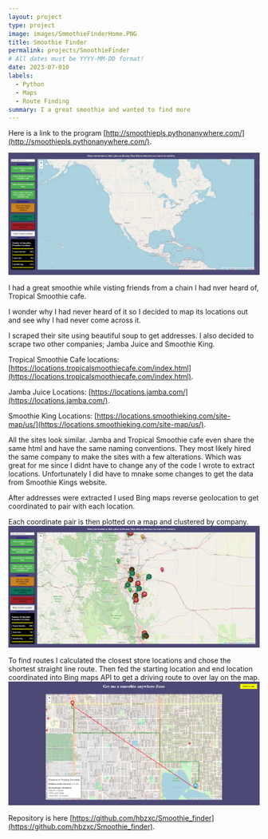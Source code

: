 ```yaml
---
layout: project
type: project
image: images/SmmothieFinderHome.PNG
title: Smoothie Finder
permalink: projects/SmoothieFinder
# All dates must be YYYY-MM-DD format!
date: 2023-07-010
labels:
  - Python
  - Maps
  - Route Finding
summary: I a great smoothie and wanted to find more
---
```


Here is a link to the program [http://smoothiepls.pythonanywhere.com/](http://smoothiepls.pythonanywhere.com/).

<img class="ui medium right floated rounded image" src="../images/SmmothieFinderHome.PNG">

I had a great smoothie while visting friends from a chain I had nver heard of, Tropical Smoothie cafe.

I wonder why I had never heard of it so I decided to map its locations out and see why I had never come across it.

I scraped their site using beautiful soup to get addresses. I also decided to scrape two other companies; Jamba Juice and  Smoothie King.

Tropical Smoothie Cafe locations: [https://locations.tropicalsmoothiecafe.com/index.html](https://locations.tropicalsmoothiecafe.com/index.html).

Jamba Juice Locations: [https://locations.jamba.com/](https://locations.jamba.com/).

Smoothie King Locations: [https://locations.smoothieking.com/site-map/us/](https://locations.smoothieking.com/site-map/us/).

All the sites look similar. Jamba and Tropical Smoothie cafe even share the same html and have the same naming conventions. They most likely hired the same company to make the sites with a few alterations.
Which was great for me since I didnt have to change any of the code I wrote to extract locations. Unfortunately I did have to mnake some changes to get the data from Smoothie Kings website.

After addresses were extracted I used Bing maps reverse geolocation to get coordinated to pair with each location.

Each coordinate pair is then plotted on a map and clustered by company.
<img class="ui medium right floated rounded image" src="../images/clusterExample.PNG">

To find routes I calculated the closest store locations and chose the shortest straight line route. Then fed the starting location and end location coordinated into Bing maps API to get a driving route to over lay on the map.
<img class="ui medium right floated rounded image" src="../images/driving_route_example.PNG">

Repository is here [https://github.com/hbzxc/Smoothie_finder](https://github.com/hbzxc/Smoothie_finder).


